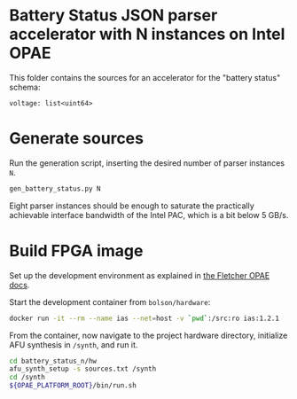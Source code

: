 # Battery Status JSON parser accelerator with N instances on Intel OPAE

This folder contains the sources for an accelerator for the "battery status" schema:
```
voltage: list<uint64>
```

# Generate sources

Run the generation script, inserting the desired number of parser instances `N`.
```bash
gen_battery_status.py N
```

Eight parser instances should be enough to saturate the practically achievable interface bandwidth of the Intel PAC,
which is a bit below 5 GB/s.

# Build FPGA image

Set up the development environment as explained in 
[the Fletcher OPAE docs](https://teratide.github.io/fletcher-opae/dev-env-setup.html).

Start the development container from `bolson/hardware`:

```bash
docker run -it --rm --name ias --net=host -v `pwd`:/src:ro ias:1.2.1
```

From the container, now navigate to the project hardware directory, initialize AFU synthesis in `/synth`, and run it.
```bash
cd battery_status_n/hw
afu_synth_setup -s sources.txt /synth
cd /synth
${OPAE_PLATFORM_ROOT}/bin/run.sh
```